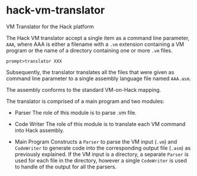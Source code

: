 # hack-vm-translator
VM Translator for the Hack platform


The Hack VM translator accept a single item as a command line parameter, `AAA`, where AAA is either a filename with a `.vm` extension containing a VM program or the name of a directory containing one or more `.vm` files.

```console
prompt>translator XXX
```

Subsequently, the translator translates all the files that were given as command line parameter to a single assembly language file named `AAA.asm`.

The assembly conforms to the standard VM-on-Hack mapping.

The translator is comprised of a main program and two modules:
* Parser
The role of this module is to parse .vm file.

* Code Writer
The role of this module is to translate each VM command into Hack assembly.

* Main Program
Constructs a `Parser` to parse the VM input (`.vm`) and `CodeWriter` to generate code into the corresponding output file (`.asm`) as previously explained. If the VM input is a directory, a separate `Parser` is used for each file in the directory, however a single `CodeWriter` is used to handle of the output for all the parsers.